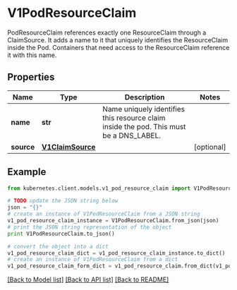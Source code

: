 # V1PodResourceClaim

PodResourceClaim references exactly one ResourceClaim through a ClaimSource. It adds a name to it that uniquely identifies the ResourceClaim inside the Pod. Containers that need access to the ResourceClaim reference it with this name.

## Properties

Name | Type | Description | Notes
------------ | ------------- | ------------- | -------------
**name** | **str** | Name uniquely identifies this resource claim inside the pod. This must be a DNS_LABEL. | 
**source** | [**V1ClaimSource**](V1ClaimSource.md) |  | [optional] 

## Example

```python
from kubernetes.client.models.v1_pod_resource_claim import V1PodResourceClaim

# TODO update the JSON string below
json = "{}"
# create an instance of V1PodResourceClaim from a JSON string
v1_pod_resource_claim_instance = V1PodResourceClaim.from_json(json)
# print the JSON string representation of the object
print V1PodResourceClaim.to_json()

# convert the object into a dict
v1_pod_resource_claim_dict = v1_pod_resource_claim_instance.to_dict()
# create an instance of V1PodResourceClaim from a dict
v1_pod_resource_claim_form_dict = v1_pod_resource_claim.from_dict(v1_pod_resource_claim_dict)
```
[[Back to Model list]](../README.md#documentation-for-models) [[Back to API list]](../README.md#documentation-for-api-endpoints) [[Back to README]](../README.md)


